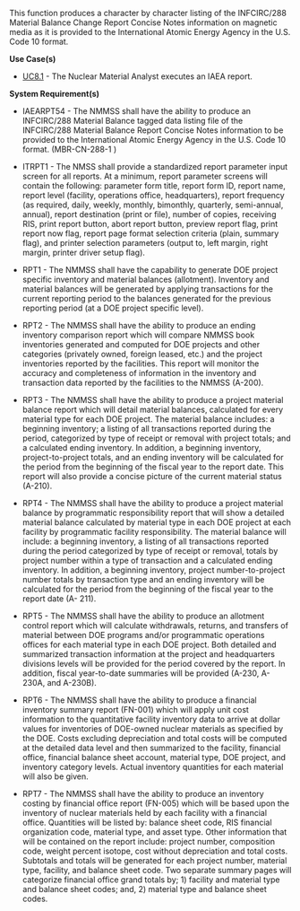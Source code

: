This function produces a character by character listing of the INFCIRC/288 Material Balance Change Report Concise Notes information on magnetic media as it is provided to the International Atomic Energy Agency in the U.S. Code 10 format.

**Use Case(s)**

- <a href="https://dev.azure.com/Link-Technologies/NMMSS%20Requirements/_workitems/edit/455/" target="_blank">UC8.1</a> - The Nuclear Material Analyst executes an IAEA report.

**System Requirement(s)**

- IAEARPT54 - The NMMSS shall have the ability to produce an INFCIRC/288 Material Balance tagged data listing file of the INFCIRC/288 Material Balance Report Concise Notes information to be provided to the International Atomic Energy Agency in the U.S. Code 10 format. (MBR-CN-288-1 )

- ITRPT1 - The NMSS shall provide a standardized report parameter input screen for all reports. At a minimum, report parameter screens will contain the following: parameter form title, report form ID, report name, report level (facility, operations office, headquarters), report frequency (as required, daily, weekly, monthly, bimonthly, quarterly, semi-annual, annual), report destination (print or file), number of copies, receiving RIS, print report button, abort report button, preview report flag, print report now flag, report page format selection criteria (plain, summary flag), and printer selection parameters (output to, left margin, right margin, printer driver setup flag).

- RPT1 - The NMMSS shall have the capability to generate DOE project specific inventory and material balances (allotment). Inventory and material balances will be generated by applying transactions for the current reporting period to the balances generated for the previous reporting period (at a DOE project specific level).

- RPT2 - The NMMSS shall have the ability to produce an ending inventory comparison report which will compare NMMSS book inventories generated and computed for DOE projects and other categories (privately owned, foreign leased, etc.) and the project inventories reported by the facilities. This report will monitor the accuracy and completeness of information in the inventory and transaction data reported by the facilities to the NMMSS (A-200).

- RPT3 - The NMMSS shall have the ability to produce a project material balance report which will detail material balances, calculated for every material type for each DOE project. The material balance includes: a beginning inventory; a listing of all transactions reported during the period, categorized by type of receipt or removal with project totals; and a calculated ending inventory. In addition, a beginning inventory, project-to-project totals, and an ending inventory will be calculated for the period from the beginning of the fiscal year to the report date. This report will also provide a concise picture of the current material status (A-210).

- RPT4 - The NMMSS shall have the ability to produce a project material balance by programmatic responsibility report that will show a detailed material balance calculated by material type in each DOE project at each facility by programmatic facility responsibility. The material balance will include: a beginning inventory, a listing of all transactions reported during the period categorized by type of receipt or removal, totals by project number within a type of transaction and a calculated ending inventory. In addition, a beginning inventory, project number-to-project number totals by transaction type and an ending inventory will be calculated for the period from the beginning of the fiscal year to the report date (A- 211).

- RPT5 - The NMMSS shall have the ability to produce an allotment control report which will calculate withdrawals, returns, and transfers of material between DOE programs and/or programmatic operations offices for each material type in each DOE project. Both detailed and summarized transaction information at the project and headquarters divisions levels will be provided for the period covered by the report. In addition, fiscal year-to-date summaries will be provided (A-230, A-230A, and A-230B).

- RPT6 - The NMMSS shall have the ability to produce a financial inventory summary report (FN-001) which will apply unit cost information to the quantitative facility inventory data to arrive at dollar values for inventories of DOE-owned nuclear materials as specified by the DOE. Costs excluding depreciation and total costs will be computed at the detailed data level and then summarized to the facility, financial office, financial balance sheet account, material type, DOE project, and inventory category levels. Actual inventory quantities for each material will also be given.

- RPT7 - The NMMSS shall have the ability to produce an inventory costing by financial office report (FN-005) which will be based upon the inventory of nuclear materials held by each facility with a financial office. Quantities will be listed by: balance sheet code, RIS financial organization code, material type, and asset type. Other information that will be contained on the report include: project number, composition code, weight percent isotope, cost without depreciation and total costs. Subtotals and totals will be generated for each project number, material type, facility, and balance sheet code. Two separate summary pages will categorize financial office grand totals by; 1) facility and material type and balance sheet codes; and, 2) material type and balance sheet codes.